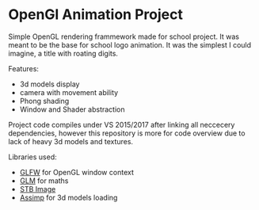# OpenGl Animation Project

Simple OpenGL rendering frammework made for school project. It was meant to be the base for school logo animation. It was the simplest I could imagine, a title with roating digits.

Features:
  - 3d models display
  - camera with movement ability
  - Phong shading
  - Window and Shader abstraction

Project code compiles under VS 2015/2017 after linking all neccecery dependencies, however this repository is more for code overview due to lack of heavy 3d models and textures.

Libraries used:
  - [GLFW](http://www.glfw.org/)  for OpenGL window context
  - [GLM](glm.g-truc.net/) for maths
  - [STB Image](https://github.com/nothings/stb)
  - [Assimp](http://assimp.org/) for 3d models loading
